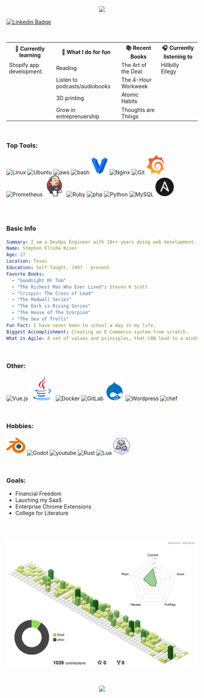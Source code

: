 <p align="center">
  <img src="https://capsule-render.vercel.app/api?text=S-Kiser&animation=fadeIn&type=waving&color=gradient&height=100"/>
</p>

<p align="center">
  
  [![Linkedin Badge](https://img.shields.io/badge/linkedin-blue?style=for-the-badge&logo=InVision&logoColor=white)](https://linkedin.com/in/s-kiser)
 <!--
  [![Facebook Badge](https://img.shields.io/badge/facebook-cornflowerblue?style=for-the-badge&logo=facebook&logoColor=white)](https://facebook.com/s-kiser)
  [![Freelancer Badge](https://img.shields.io/badge/freelancer-cadetblue?style=for-the-badge&logo=freelancer&logoColor=white)](https://freelancer.com/s-kiser)
  [![Fiverr Badge](https://img.shields.io/badge/fiverr-forrestgreen?style=for-the-badge)](https://fiverr.com/s-kiser)
  [![Upwork Badge](https://img.shields.io/badge/upwork-darkgreen?style=for-the-badge&logo=upwork&logoColor=white)](https://upwork.com/s-kiser)
  [![twitter-x Badge](https://img.shields.io/badge/twitter-black?style=for-the-badge&logo=x&logoColor=white)](https://x.com/s-kiser)
  [![Instagram Badge](https://img.shields.io/badge/instagram-indianred?style=for-the-badge&logo=instagram&logoColor=white)](https://instagram.com/s-kiser)
  [![Threads Badge](https://img.shields.io/badge/threads-black?style=for-the-badge&logo=threads&logoColor=white)](https://threads.com/s-kiser)
  [![YouTube Badge](https://img.shields.io/badge/youtube-darkred?style=for-the-badge&logo=youtube&logoColor=white)](https://youtube.com/@s-kiser)
  [![Medium Badge](https://img.shields.io/badge/medium-black?style=for-the-badge&logo=medium&logoColor=white)](https://medium.com/@s-kiser)
  [![Dev.To Badge](https://img.shields.io/badge/dev.to-black?style=for-the-badge&logo=dev.to&logoColor=white)](https://dev.to/s-kiser)-->
</p>

</br>

<table border-style="none">
		<th>🌱 Currently learning</th>		<th>🔋 What I do for fun</th>		<th>📚 Recent Books</th>		<th>🎧 Currently listening to</th>
	<tr>	<td>Shopify app development.</td>	<td>Reading</td> 			<td>The Art of the Deal</td> 		<td>Hillbilly Ellegy</td> </tr>
	<tr>	<td></td>				<td>Listen to podcasts/audiobooks</td>  <td>The 4-Hour Workweek</td> 		<td></td> </tr>
	<tr>	<td></td> 				<td>3D printing</td>			<td>Atomic Habits</td> 			<td></td> </tr>
	<tr> 	<td></td> 				<td>Grow in entreprenuership</td> 	<td>Thoughts are Things</td> 		<td></td> </tr>
</table>

<!-- 
### 🌱 Currently learning:
- Shopify app development.

### 🔋 What I do for fun:
- Reading
- listen to podcasts/audiobooks
- 3d printing
- grow in entreprenuership

### 📚 Recent Books:
- The Art of the Deal
- The 4-Hour Workweek
- Atomic-Habits
- Thoughts are Things


### 🎧 Currently listening to:
- Hillbilly Ellegy.

-->

</br>

### Top Tools:

<!-- https://marwin1991.github.io/profile-technology-icons/ -->


<!-- https://github.com/marwin1991/profile-technology-icons*/ -->
<!-- <table>
	<tr>
		<td><img width="50" src="https://raw.githubusercontent.com/marwin1991/profile-technology-icons/refs/heads/main/icons/linux.png" alt="Linux" title="Linux"/></td>
		<td><img width="50" src="https://raw.githubusercontent.com/marwin1991/profile-technology-icons/refs/heads/main/icons/ubuntu.png" alt="Ubuntu" title="Ubuntu"/></td>
		<td><img width="50" src="https://raw.githubusercontent.com/marwin1991/profile-technology-icons/refs/heads/main/icons/aws.png" alt="AWS" title="AWS"/></td>
		<td><img width="50" src="https://raw.githubusercontent.com/marwin1991/profile-technology-icons/refs/heads/main/icons/bash.png" alt="bash" title="bash"/></td>
		<td><img width="50" src="https://raw.githubusercontent.com/marwin1991/profile-technology-icons/refs/heads/main/icons/nginx.png" alt="Nginx" title="Nginx"/></td>
		<td><img width="50" src="https://raw.githubusercontent.com/marwin1991/profile-technology-icons/refs/heads/main/icons/git.png" alt="Git" title="Git"/></td>
		<td><img width="50" src="https://raw.githubusercontent.com/marwin1991/profile-technology-icons/refs/heads/main/icons/jenkins.png" alt="Jenkins" title="Jenkins"/></td>
		<td><img width="50" src="https://raw.githubusercontent.com/marwin1991/profile-technology-icons/refs/heads/main/icons/grafana.png" alt="Grafana" title="Grafana"/></td>
	</tr>
	<tr>
		<td><img width="50" src="https://raw.githubusercontent.com/marwin1991/profile-technology-icons/refs/heads/main/icons/prometheus.png" alt="Prometheus" title="Prometheus"/></td>
		<td><img width="50" src="https://raw.githubusercontent.com/marwin1991/profile-technology-icons/refs/heads/main/icons/ruby.png" alt="Ruby" title="Ruby"/></td>
		<td><img width="50" src="https://raw.githubusercontent.com/marwin1991/profile-technology-icons/refs/heads/main/icons/php.png" alt="php" title="php"/></td>
		<td><img width="50" src="https://raw.githubusercontent.com/marwin1991/profile-technology-icons/refs/heads/main/icons/python.png" alt="Python" title="Python"/></td>
		<td><img width="50" src="https://raw.githubusercontent.com/marwin1991/profile-technology-icons/refs/heads/main/icons/mysql.png" alt="MySQL" title="MySQL"/></td>
		<td><img width="50" src="https://raw.githubusercontent.com/marwin1991/profile-technology-icons/refs/heads/main/icons/ansible.png" alt="Ansible" title="Ansible"/></td>
		<td><img width="50" src="https://raw.githubusercontent.com/marwin1991/profile-technology-icons/refs/heads/main/icons/postman.png" alt="Postman" title="Postman"/></td>
	</tr>
</table> -->

<p align="left">
  <!-- <img src="https://github.com/devicons/devicon/blob/master/icons/linux/linux-original.svg" alt="linux" width="45" height="45"/> -->
  <img width="50" src="https://raw.githubusercontent.com/marwin1991/profile-technology-icons/refs/heads/main/icons/linux.png" alt="Linux" title="Linux"/>
  <!-- <img src="https://www.vectorlogo.zone/logos/ubuntu/ubuntu-icon.svg" alt="ubuntu" width="45" height="45"/> -->
  <img width="50" src="https://raw.githubusercontent.com/marwin1991/profile-technology-icons/refs/heads/main/icons/ubuntu.png" alt="Ubuntu" title="Ubuntu"/>
  <img src="https://www.vectorlogo.zone/logos/amazon/amazon-tile.svg" alt="aws" width="45" title="AWS" />
  <!-- <img src="https://www.vectorlogo.zone/logos/gnu_bash/gnu_bash-icon.svg" alt="bash" width="45" height="45"/> -->
  <img width="50" src="https://raw.githubusercontent.com/marwin1991/profile-technology-icons/refs/heads/main/icons/bash.png" alt="bash" title="bash"/>
  <img src="https://github.com/devicons/devicon/blob/master/icons/vagrant/vagrant-original.svg" alt="vagrant" width="45" height="45" title="vagrant"/>
  <!-- <img src="https://github.com/devicons/devicon/blob/master/icons/nginx/nginx-original.svg" alt="nginx" width="45" height="45"/> -->
  <img width="50" src="https://raw.githubusercontent.com/marwin1991/profile-technology-icons/refs/heads/main/icons/nginx.png" alt="Nginx" title="Nginx"/>
  <!-- <img src="https://github.com/devicons/devicon/blob/master/icons/git/git-plain.svg" alt="git" width="45" height="45"/> -->
  <img width="50" src="https://raw.githubusercontent.com/marwin1991/profile-technology-icons/refs/heads/main/icons/git.png" alt="Git" title="Git"/>
  <img src="https://github.com/devicons/devicon/blob/master/icons/grafana/grafana-original.svg" alt="grafana" width="50" title="Grafana" />
  <!-- <img width="50" src="https://raw.githubusercontent.com/marwin1991/profile-technology-icons/refs/heads/main/icons/grafana.png" alt="Grafana" title="Grafana"/> -->
  <!-- <img src="https://www.vectorlogo.zone/logos/prometheusio/prometheusio-icon.svg" alt="promethius" width="45" height="45"/> -->
  <img width="50" src="https://raw.githubusercontent.com/marwin1991/profile-technology-icons/refs/heads/main/icons/prometheus.png" alt="Prometheus" title="Prometheus"/>
  <img src="https://github.com/devicons/devicon/blob/master/icons/jenkins/jenkins-original.svg" alt="jenkins" width="55" title="Jenkins"/>
  <!-- <img src="https://github.com/devicons/devicon/blob/master/icons/ruby/ruby-original.svg" alt="ruby" width="45" height="45"/> -->
  <img width="50" src="https://raw.githubusercontent.com/marwin1991/profile-technology-icons/refs/heads/main/icons/ruby.png" alt="Ruby" title="Ruby"/>
  <!-- <img src="https://github.com/devicons/devicon/blob/master/icons/php/php-original.svg" alt="php" width="45" height="45"/> -->
  <!-- <img width="60" src="https://raw.githubusercontent.com/marwin1991/profile-technology-icons/refs/heads/main/icons/php_(elephpant).png" alt="php" title="php"/> -->
  <img width="50" src="https://raw.githubusercontent.com/marwin1991/profile-technology-icons/refs/heads/main/icons/php.png" alt="php" title="php"/>
  <!-- <img src="https://github.com/devicons/devicon/blob/master/icons/python/python-original.svg" alt="python" width="45" height="45"/> -->
   <img width="50" src="https://raw.githubusercontent.com/marwin1991/profile-technology-icons/refs/heads/main/icons/python.png" alt="Python" title="Python"/>
  <!-- <img src="https://github.com/devicons/devicon/blob/master/icons/mysql/mysql-original.svg" alt="mysql" width="45" height="45"/> -->
  <img width="65" src="https://raw.githubusercontent.com/marwin1991/profile-technology-icons/refs/heads/main/icons/mysql.png" alt="MySQL" title="MySQL"/>
  <img src="https://github.com/devicons/devicon/blob/master/icons/ansible/ansible-original.svg" alt="ansible" width="50" height="50" title="Ansible"/>
  <!-- <img src="https://github.com/devicons/devicon/blob/master/icons/postman/postman-original.svg" alt="postman" width="45" height="45"/> -->
  <!-- <img width="50" src="https://raw.githubusercontent.com/marwin1991/profile-technology-icons/refs/heads/main/icons/postman.png" alt="Postman" title="Postman"/> -->
</p>

</br>

<!-- ![](./profile-3d-contrib/profile-green-animate.svg) -->
<!-- ![](./profile-3d-contrib/profile-night-view.svg) -->
<!-- ![](./profile-3d-contrib/profile-south-season-animate.svg) -->

</br>

### Basic Info
```yaml
Summary: I am a DevOps Engineer with 10++ years doing web development.
Name: Stephen Elisha Kiser
Age: 27
Location: Texas
Education: Self Taught, 1997 - present
Favorte Books:
  - "Goodnight Mr Tom"
  - "The Richest Man Who Ever Lived": Steven K Scott
  - "Crispin: The Cross of Lead"
  - "The Redwall Series"
  - "The Dark is Rising Series"
  - "The House of The Scorpion"
  - "The Sea of Trolls"
Fun Fact: I have never been to school a day in my life.
Biggest Accomplishment: Creating an E-Commerce system from scratch.
What is Agile: A set of values and principles, that CAN lead to a mindset.
```

</br>

### Other:
<p>
  <!-- <img src="https://github.com/devicons/devicon/blob/master/icons/apache/apache-original.svg" alt="apache2" width="45" height="45"/> -->
  <!-- <img src="https://github.com/devicons/devicon/blob/master/icons/rails/rails-plain.svg" alt="rails" width="45" height="45"/> -->
  <img width="50" src="https://raw.githubusercontent.com/marwin1991/profile-technology-icons/refs/heads/main/icons/vue_js.png" alt="Vue.js" title="Vue.js"/>
  <img src="https://github.com/devicons/devicon/blob/master/icons/java/java-original.svg" alt="java" width="65" title="Java" />
  <!-- <img width="65" src="https://raw.githubusercontent.com/marwin1991/profile-technology-icons/refs/heads/main/icons/java.png" alt="Java" title="Java"/> -->
  <!-- <img src="https://github.com/devicons/devicon/blob/master/icons/symfony/symfony-original.svg" alt="symfony" width="45" height="45"/> -->
  <!-- <img src="https://github.com/devicons/devicon/blob/master/icons/docker/docker-original.svg" alt="docker" width="60" title="Docker" /> -->
  <img width="55" src="https://raw.githubusercontent.com/marwin1991/profile-technology-icons/refs/heads/main/icons/docker.png" alt="Docker" title="Docker"/>
  <!-- <img src="https://github.com/devicons/devicon/blob/master/icons/portainer/portainer-original.svg" alt="portainer" width="45" height="45"/> -->
  <!-- <img src="https://github.com/devicons/devicon/blob/master/icons/gitlab/gitlab-original.svg" alt="gitlab" width="45" height="45"/> -->
  <img width="50" src="https://raw.githubusercontent.com/marwin1991/profile-technology-icons/refs/heads/main/icons/gitlab.png" alt="GitLab" title="GitLab"/>
  <img src="https://github.com/devicons/devicon/blob/master/icons/drupal/drupal-plain.svg" alt="drupal" width="50" title="Drupal" />
  <!-- <img src="https://github.com/devicons/devicon/blob/master/icons/wordpress/wordpress-plain.svg" alt="wordpress" width="45" height="45"/> -->
  <img width="50" src="https://raw.githubusercontent.com/marwin1991/profile-technology-icons/refs/heads/main/icons/wordpress.png" alt="Wordpress" title="Wordpress"/>
  <img src="https://www.vectorlogo.zone/logos/chefio/chefio-icon.svg" alt="chef" width="50" title="Chef" />
  <!-- <img src="https://www.vectorlogo.zone/logos/puppet/puppet-icon.svg" alt="puppet" width="45" title="Puppet" />
  <img src="https://www.vectorlogo.zone/logos/saltstack/saltstack-icon.svg" alt="salt" width="45" title="Salt" /> -->
  <!-- <img src="https://github.com/devicons/devicon/blob/master/icons/vuejs/vuejs-original.svg" alt="vuejs" width="45" height="45"/> -->
  <!-- <img src="https://github.com/devicons/devicon/blob/master/icons/trello/trello-original.svg" alt="trello" width="45" height="45"/> -->
</p>

<!--

<img width="50" src="https://raw.githubusercontent.com/marwin1991/profile-technology-icons/refs/heads/main/icons/gitlab.png" alt="GitLab" title="GitLab"/>
<img width="50" src="https://raw.githubusercontent.com/marwin1991/profile-technology-icons/refs/heads/main/icons/wordpress.png" alt="Wordpress" title="Wordpress"/>
<img width="50" src="https://raw.githubusercontent.com/marwin1991/profile-technology-icons/refs/heads/main/icons/canva.png" alt="Canva" title="Canva"/>
<img width="50" src="https://raw.githubusercontent.com/marwin1991/profile-technology-icons/refs/heads/main/icons/vue_js.png" alt="Vue.js" title="Vue.js"/>
<img width="50" src="https://raw.githubusercontent.com/marwin1991/profile-technology-icons/refs/heads/main/icons/java.png" alt="Java" title="Java"/>
<img width="50" src="https://raw.githubusercontent.com/marwin1991/profile-technology-icons/refs/heads/main/icons/lua.png" alt="Lua" title="Lua"/>
<img width="50" src="https://raw.githubusercontent.com/marwin1991/profile-technology-icons/refs/heads/main/icons/ruby_on_rails.png" alt="Ruby on Rails" title="Ruby on Rails"/>
<img width="50" src="https://raw.githubusercontent.com/marwin1991/profile-technology-icons/refs/heads/main/icons/rust.png" alt="Rust" title="Rust"/>
<img width="50" src="https://raw.githubusercontent.com/marwin1991/profile-technology-icons/refs/heads/main/icons/docker.png" alt="Docker" title="Docker"/>
<img width="50" src="https://raw.githubusercontent.com/marwin1991/profile-technology-icons/refs/heads/main/icons/digital_ocean.png" alt="Digital Ocean" title="Digital Ocean"/>
<img width="50" src="https://raw.githubusercontent.com/marwin1991/profile-technology-icons/refs/heads/main/icons/unity.png" alt="Unity" title="Unity"/>
<img width="50" src="https://raw.githubusercontent.com/marwin1991/profile-technology-icons/refs/heads/main/icons/godot.png" alt="Godot" title="Godot"/>

-->

</br>

### Hobbies:
<p align="left">
  <img src="https://github.com/devicons/devicon/blob/master/icons/blender/blender-original.svg" alt="blender" width="50" title="Blender" />
  <!-- <img src="https://github.com/devicons/devicon/blob/master/icons/godot/godot-original.svg" alt="godot" width="45" height="45"/> -->
  <img width="50" src="https://raw.githubusercontent.com/marwin1991/profile-technology-icons/refs/heads/main/icons/godot.png" alt="Godot" title="Godot"/>
  <!-- <img src="https://www.vectorlogo.zone/logos/unity3d/unity3d-icon.svg" alt="unity" width="45" height="45"/> -->
  <!-- <img width="50" src="https://raw.githubusercontent.com/marwin1991/profile-technology-icons/refs/heads/main/icons/unity.png" alt="Unity" title="Unity"/> -->
  <!-- <img src="https://www.vectorlogo.zone/logos/canva/canva-icon.svg" alt="canva" width="45" height="45"/> -->
  <img src="https://www.vectorlogo.zone/logos/youtube/youtube-icon.svg" alt="youtube" width="50" title="YouTube" />
  <!-- <img src="https://github.com/devicons/devicon/blob/master/icons/digitalocean/digitalocean-original.svg" alt="dgitalocean" width="45" height="45"/> -->
  <!-- <img src="https://github.com/devicons/devicon/blob/master/icons/gimp/gimp-original.svg" alt="gimp" width="45" height="45"/> -->
  <!-- <img src="https://github.com/devicons/devicon/blob/master/icons/inkscape/inkscape-original.svg" alt="inkscape" width="45" height="45"/> -->
  <!-- <img src="https://github.com/devicons/devicon/blob/master/icons/rust/rust-original.svg" alt="rust" width="45" height="45"/> -->
  <img width="50" src="https://raw.githubusercontent.com/marwin1991/profile-technology-icons/refs/heads/main/icons/rust.png" alt="Rust" title="Rust"/>
  <!-- <img src="https://github.com/devicons/devicon/blob/master/icons/lua/lua-original.svg" alt="lua" width="45" height="45"/> -->
  <img width="50" src="https://raw.githubusercontent.com/marwin1991/profile-technology-icons/refs/heads/main/icons/lua.png" alt="Lua" title="Lua"/>
  <img src="https://github.com/devicons/devicon/blob/master/icons/podman/podman-original.svg" alt="podman" width="45" title="Podman" />
</p>

</br>

<!-- ![GitHub stats](https://github-readme-stats.vercel.app/api?username=s-kiser&show_icons=true&theme=onedark&hide=issues,stars&show=reviews,discussions_started,discussions_answered,prs_merged,prs_merged_percentage) -->


<!-- [![Top Langs](https://github-readme-stats.vercel.app/api/top-langs/?username=s-kiser&layout=compact&theme=onedark)](https://github.com/anuraghazra/github-readme-stats) -->

<!--
### Linux Favorites:
<p align="left">
<img src="https://github.com/devicons/devicon/blob/master/icons/ssh/ssh-original-wordmark.svg" alt="ssh" width="45" height="45"/>
<img src="https://github.com/devicons/devicon/blob/master/icons/awk/awk-original-wordmark.svg" alt="awk" width="45" height="45"/>
<img src="https://github.com/devicons/devicon/blob/master/icons/debian/debian-original-wordmark.svg" alt="debian" width="45" height="45"/>
<img src="https://github.com/devicons/devicon/blob/master/icons/nano/nano-plain-wordmark.svg" alt="nano" width="45" height="45"/>
<img src="https://github.com/devicons/devicon/blob/master/icons/redhat/redhat-plain-wordmark.svg" alt="redhat" width="45" height="45"/>
</p> 
-->

### Goals:
- Financial Freedom
- Lauching my SaaS
- Enterprise Chrome Extensions
- College for Literature

</br>
<!--
### Latest from the Blog:
-->

</br>
<!--
### Stats:
<p>
-->
<!--
[![GitHub Streak](http://github-readme-streak-stats.herokuapp.com?user=s-kiser&theme=onedark)](https://git.io/streak-stats) ![GitHub stats](https://github-readme-stats.vercel.app/api?username=s-kiser&show_icons=true&theme=onedark&hide=issues,contribs&show=xxx)
</p>
-->

<!--
### Support Me:
<p>
<a href="https://www.buymeacoffee.com/s-kiser" target="_blank"><img src="https://cdn.buymeacoffee.com/buttons/default-orange.png" alt="Buy Me A Coffee" height="41" width="174"></a>
</p>
-->

![](./profile-3d-contrib/profile-green-animate.svg)

</br>

<p align="center">
  <img src="https://capsule-render.vercel.app/api?text=DevOps&animation=fadeIn&type=waving&color=gradient&height=100&section=footer"/>
</p>



<!--

https://github.com/devicons/devicon/blob/master/icons/linkedin/linkedin-original.svg

**s-kiser/s-kiser** is a ✨ _special_ ✨ repository because its `README.md` (this file) appears on your GitHub profile.

Here are some ideas to get you started:

- 🔭 I’m currently working on ...
- 🌱 I’m currently learning ...
- 👯 I’m looking to collaborate on ...
- 🤔 I’m looking for help with ...
- 💬 Ask me about ...
- 📫 How to reach me: ...
- 😄 Pronouns: ...
- ⚡ Fun fact: ...
-->
